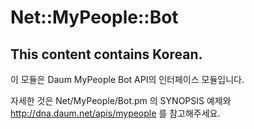 # Net::MyPeople::Bot #

## This content contains Korean. ##

이 모듈은 Daum MyPeople Bot API의 인터페이스 모듈입니다.

자세한 것은 Net/MyPeople/Bot.pm 의 SYNOPSIS 예제와 http://dna.daum.net/apis/mypeople 를 참고해주세요.


